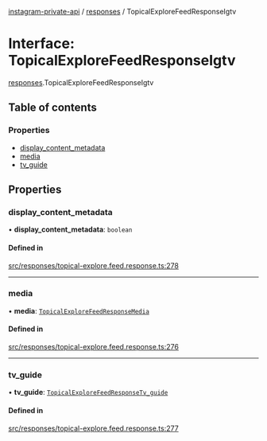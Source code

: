 [instagram-private-api](../../README.md) / [responses](../../modules/responses.md) / TopicalExploreFeedResponseIgtv

# Interface: TopicalExploreFeedResponseIgtv

[responses](../../modules/responses.md).TopicalExploreFeedResponseIgtv

## Table of contents

### Properties

- [display\_content\_metadata](TopicalExploreFeedResponseIgtv.md#display_content_metadata)
- [media](TopicalExploreFeedResponseIgtv.md#media)
- [tv\_guide](TopicalExploreFeedResponseIgtv.md#tv_guide)

## Properties

### display\_content\_metadata

• **display\_content\_metadata**: `boolean`

#### Defined in

[src/responses/topical-explore.feed.response.ts:278](https://github.com/Nerixyz/instagram-private-api/blob/b3351b9/src/responses/topical-explore.feed.response.ts#L278)

___

### media

• **media**: [`TopicalExploreFeedResponseMedia`](TopicalExploreFeedResponseMedia.md)

#### Defined in

[src/responses/topical-explore.feed.response.ts:276](https://github.com/Nerixyz/instagram-private-api/blob/b3351b9/src/responses/topical-explore.feed.response.ts#L276)

___

### tv\_guide

• **tv\_guide**: [`TopicalExploreFeedResponseTv_guide`](TopicalExploreFeedResponseTv_guide.md)

#### Defined in

[src/responses/topical-explore.feed.response.ts:277](https://github.com/Nerixyz/instagram-private-api/blob/b3351b9/src/responses/topical-explore.feed.response.ts#L277)
